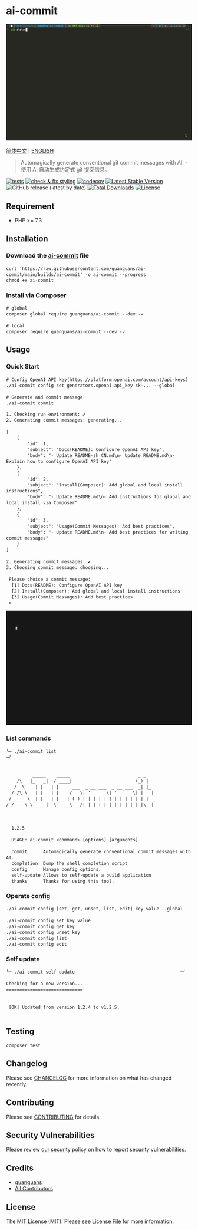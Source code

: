 # ai-commit

![](docs/ai-commit.gif)

[简体中文](README-zh_CN.md) | [ENGLISH](README.md)

> Automagically generate conventional git commit messages with AI. - 使用 AI 自动生成约定式 git 提交信息。

[![tests](https://github.com/guanguans/ai-commit/workflows/tests/badge.svg)](https://github.com/guanguans/ai-commit/actions)
[![check & fix styling](https://github.com/guanguans/ai-commit/actions/workflows/php-cs-fixer.yml/badge.svg)](https://github.com/guanguans/ai-commit/actions)
[![codecov](https://codecov.io/gh/guanguans/ai-commit/branch/main/graph/badge.svg?token=URGFAWS6S4)](https://codecov.io/gh/guanguans/ai-commit)
[![Latest Stable Version](https://poser.pugx.org/guanguans/ai-commit/v)](//packagist.org/packages/guanguans/ai-commit)
![GitHub release (latest by date)](https://img.shields.io/github/v/release/guanguans/ai-commit)
[![Total Downloads](https://poser.pugx.org/guanguans/ai-commit/downloads)](//packagist.org/packages/guanguans/ai-commit)
[![License](https://poser.pugx.org/guanguans/ai-commit/license)](//packagist.org/packages/guanguans/ai-commit)

## Requirement

* PHP >= 7.3

## Installation

### Download the [ai-commit](./builds/ai-commit) file

```shell
curl 'https://raw.githubusercontent.com/guanguans/ai-commit/main/builds/ai-commit' -o ai-commit --progress
chmod +x ai-commit
```

### Install via Composer

```shell
# global
composer global require guanguans/ai-commit --dev -v

# local
composer require guanguans/ai-commit --dev -v
```

## Usage

### Quick Start

```shell
# Config OpenAI API key(https://platform.openai.com/account/api-keys)
./ai-commit config set generators.openai.api_key sk-... --global

# Generate and commit message
./ai-commit commit
```

```shell
1. Checking run environment: ✔
2. Generating commit messages: generating...

[
    {
        "id": 1,
        "subject": "Docs(README): Configure OpenAI API key",
        "body": "- Update README-zh_CN.md\n- Update README.md\n- Explain how to configure OpenAI API key"
    },
    {
        "id": 2,
        "subject": "Install(Composer): Add global and local install instructions",
        "body": "- Update README.md\n- Add instructions for global and local install via Composer"
    },
    {
        "id": 3,
        "subject": "Usage(Commit Messages): Add best practices",
        "body": "- Update README.md\n- Add best practices for writing commit messages"
    }
]

2. Generating commit messages: ✔
3. Choosing commit message: choosing...

 Please choice a commit message:
  [1] Docs(README): Configure OpenAI API key
  [2] Install(Composer): Add global and local install instructions
  [3] Usage(Commit Messages): Add best practices
 > 
```

![](docs/ai-commit-vhs.gif)

### List commands

```shell
╰─ ./ai-commit list                                                     ─╯

  
          _____    _____                          _ _   
    /\   |_   _|  / ____|                        (_) |  
   /  \    | |   | |     ___  _ __ ___  _ __ ___  _| |_ 
  / /\ \   | |   | |    / _ \| '_ ` _ \| '_ ` _ \| | __|
 / ____ \ _| |_  | |___| (_) | | | | | | | | | | | | |_ 
/_/    \_\_____|  \_____\___/|_| |_| |_|_| |_| |_|_|\__|
                                                        
                                                        

  1.2.5

  USAGE: ai-commit <command> [options] [arguments]

  commit      Automagically generate conventional commit messages with AI.
  completion  Dump the shell completion script
  config      Manage config options.
  self-update Allows to self-update a build application
  thanks      Thanks for using this tool.
```

### Operate config

```shell
./ai-commit config [set, get, unset, list, edit] key value --global

./ai-commit config set key value
./ai-commit config get key
./ai-commit config unset key
./ai-commit config list
./ai-commit config edit
```

### Self update

```shell
╰─ ./ai-commit self-update                                        ─╯

Checking for a new version...
=============================

                                                                     
 [OK] Updated from version 1.2.4 to v1.2.5.                          
                                                                     
```

## Testing

```shell
composer test
```

## Changelog

Please see [CHANGELOG](CHANGELOG.md) for more information on what has changed recently.

## Contributing

Please see [CONTRIBUTING](.github/CONTRIBUTING.md) for details.

## Security Vulnerabilities

Please review [our security policy](../../security/policy) on how to report security vulnerabilities.

## Credits

* [guanguans](https://github.com/guanguans)
* [All Contributors](../../contributors)

## License

The MIT License (MIT). Please see [License File](LICENSE) for more information.
